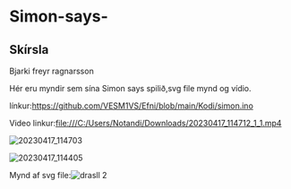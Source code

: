 # Simon-says-
## Skírsla
Bjarki freyr ragnarsson

Hér eru myndir sem sína Simon says spilið,svg file mynd og vídio.

línkur:https://github.com/VESM1VS/Efni/blob/main/Kodi/simon.ino 

Video linkur:[file:///C:/Users/Notandi/Downloads/20230417_114712_1_1.mp4](https://www.youtube.com/shorts/eqxDUyDtONI) 

![20230417_114703](https://user-images.githubusercontent.com/130507297/232484199-2f858536-1023-428a-b7c5-e63a9fe58cdc.jpg)

![20230417_114405](https://user-images.githubusercontent.com/130507297/232484237-c34ce423-0503-4804-9f53-f0da9fac01bf.jpg)

Mynd af svg file:![drasll 2](https://user-images.githubusercontent.com/130507297/232481404-23e3a3e5-fdf1-4923-97d0-c8b8c481ceb2.svg)
